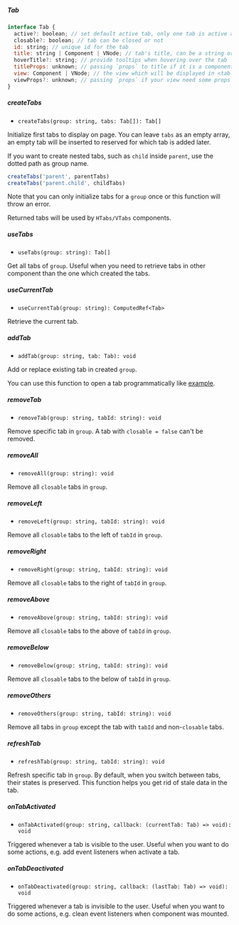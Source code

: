##### Tab

```js
interface Tab {
  active?: boolean; // set default active tab, only one tab is active at a time
  closable?: boolean; // tab can be closed or not
  id: string; // unique id for the tab
  title: string | Component | VNode; // tab's title, can be a string or complex component
  hoverTitle?: string; // provide tooltips when hovering over the tab
  titleProps: unknown; // passing `props` to title if it is a component
  view: Component | VNode; // the view which will be displayed in <tab-view />
  viewProps?: unknown; // passing `props` if your view need some props from parent component
}
```

##### createTabs

- `createTabs(group: string, tabs: Tab[]): Tab[]`

Initialize first tabs to display on page. You can leave `tabs` as an empty array, an empty tab will be inserted to reserved for which tab is added later.

If you want to create nested tabs, such as `child` inside `parent`, use the dotted path as group name.

```js
createTabs('parent', parentTabs)
createTabs('parent.child', childTabs)
```

Note that you can only initialize tabs for a `group` once or this function will throw an error.

Returned tabs will be used by `HTabs/VTabs` components.

##### useTabs

- `useTabs(group: string): Tab[]`

Get all tabs of `group`. Useful when you need to retrieve tabs in other component than the one which created the tabs.

##### useCurrentTab

- `useCurrentTab(group: string): ComputedRef<Tab>`

Retrieve the current tab.

##### addTab

- `addTab(group: string, tab: Tab): void`

Add or replace existing tab in created `group`.

You can use this function to open a tab programmatically like [example](quick-start.md#quick-example).

##### removeTab

- `removeTab(group: string, tabId: string): void`

Remove specific tab in `group`. A tab with `closable = false` can't be removed.

##### removeAll

- `removeAll(group: string): void`

Remove all `closable` tabs in `group`.

##### removeLeft

- `removeLeft(group: string, tabId: string): void`

Remove all `closable` tabs to the left of `tabId` in `group`.

##### removeRight

- `removeRight(group: string, tabId: string): void`

Remove all `closable` tabs to the right of `tabId` in `group`.

##### removeAbove

- `removeAbove(group: string, tabId: string): void`

Remove all `closable` tabs to the above of `tabId` in `group`.

##### removeBelow

- `removeBelow(group: string, tabId: string): void`

Remove all `closable` tabs to the below of `tabId` in `group`.

##### removeOthers

- `removeOthers(group: string, tabId: string): void`

Remove all tabs in `group` except the tab with `tabId` and non-`closable` tabs.

##### refreshTab

- `refreshTab(group: string, tabId: string): void`

Refresh specific tab in `group`. By default, when you switch between tabs, their states is preserved. This function helps you get rid of stale data in the tab.

##### onTabActivated

- `onTabActivated(group: string, callback: (currentTab: Tab) => void): void`

Triggered whenever a tab is visible to the user. Useful when you want to do some actions, e.g. add event listeners when activate a tab.

##### onTabDeactivated

- `onTabDeactivated(group: string, callback: (lastTab: Tab) => void): void`

Triggered whenever a tab is invisible to the user. Useful when you want to do some actions, e.g. clean event listeners when component was mounted.